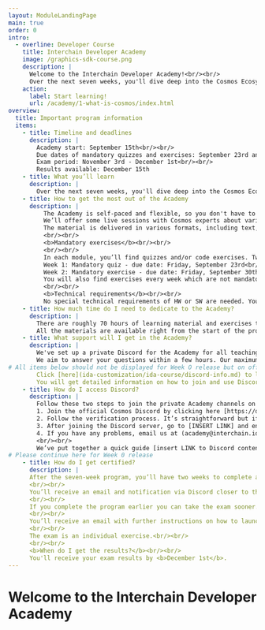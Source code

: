 ```yaml
---
layout: ModuleLandingPage
main: true
order: 0
intro:
  - overline: Developer Course
    title: Interchain Developer Academy
    image: /graphics-sdk-course.png
    description: |
      Welcome to the Interchain Developer Academy!<br/><br/>
      Over the next seven weeks, you'll dive deep into the Cosmos Ecosystem. Let's get started!
    action:
      label: Start learning!
      url: /academy/1-what-is-cosmos/index.html
overview:
  title: Important program information
  items:
    - title: Timeline and deadlines
      description: |
        Academy start: September 15th<br/><br/>
        Due dates of mandatory quizzes and exercises: September 23rd and September 30th<br/><br/>
        Exam period: November 3rd - December 1st<br/><br/>
        Results available: December 15th
    - title: What you’ll learn
      description: |
        Over the next seven weeks, you'll dive deep into the Cosmos Ecosystem, starting with a high-level introduction to familiarize yourself with the main concepts. Next you’ll put theory into practice by learning how to initiate and build an application-specific blockchain using the Cosmos SDK; how to use the Ignite CLI to scaffold modules for your blockchain; and how to connect a chain with other chains using the Inter-Blockchain Communication Protocol. You'll learn how to build frontend and backend applications using CosmJS; operate nodes and validate on a Cosmos blockchain; and run a relaying infrastructure between IBC-connected chains.
    - title: How to get the most out of the Academy
      description: |
          The Academy is self-paced and flexible, so you don't have to be online at particular times. You can follow the weekly plan or go through the learning material at your own pace. We recommend allocating about 10 hours a week to get through all the material.<br/><br/>
          We’ll offer some live sessions with Cosmos experts about various topics. These live sessions will be announced via email and discord. The sessions will be recorded in case you can’t join them live.<br/><br/>
          The material is delivered in various formats, including text, images, videos, quizzes, and exercises. There's plenty of additional material embedded in the content to deepen your understanding of particular concepts. And if you want even more, ask your tutors and expert instructors, who'll point you in the right direction!<br/><br/>
          <br/><br/>
          <b>Mandatory exercises</b><br/><br/>
          <br/><br/>
          In each module, you’ll find quizzes and/or code exercises. Two of these need to be completed by a certain date. It doesn’t matter if you pass a quiz or exercise - think of these as opportunities to practice and demonstrate your engagement with the program.<br/><br/>
          Week 1: Mandatory quiz - due date: Friday, September 23rd<br/><br/>
          Week 2: Mandatory exercise - due date: Friday, September 30th<br/><br/>
          You will also find exercises every week which are not mandatory. These are still highly recommended, as they are a good preparation for the final exam.<br/><br/>
          <br/><br/>
          <b>Technical requirements</b><br/><br/>
          No special technical requirements of HW or SW are needed. You need a computer with at least 8 GB RAM and 4 GB free hard disk space.
    - title: How much time do I need to dedicate to the Academy?
      description: |
        There are roughly 70 hours of learning material and exercises to work through. In addition, you need to plan for about 20 hours to complete the final exam. In our experience, participants who allocate about 10 hours of work per week tend to get the most out of the program and perform best. However, learning styles are different, so work at a pace that suits you!<br/><br/>
        All the materials are available right from the start of the program.
    - title: What support will I get in the Academy? 
      description: |
        We've set up a private Discord for the Academy for all teaching and ongoing communication. You can reach out to your tutors and expert instructors anytime for support. We encourage you to proactively collaborate with other participants in your cohort and with your instructors. Ask questions, request feedback, and seek help if you are stuck! That way, you'll get the most out of the Academy.<br/><br/>
        We aim to answer your questions within a few hours. Our maximum response time is 24 hours. Main support hours are on weekdays between 6AM UTC and 4PM UTC. We do not provide support during the weekends.<br/><br/>
# All items below should not be displayed for Week O release but on official start date - end is signaled with another comment
        Click [here](ida-customization/ida-course/discord-info.md) to learn how to join and use Discord.<br/><br/>
        You will get detailed information on how to join and use Discord via email.
    - title: How do I access Discord?
      description: |
        Follow these two steps to join the private Academy channels on Discord:<br/><br/>
        1. Join the official Cosmos Discord by clicking here [https://discord.gg/cosmosnetwork].
        2. Follow the verification process. It’s straightforward but if you need guidance, read [this article](https://medium.com/@alicemeowuk/cosmos-developers-discord-access-7c15951cc839).
        3. After joining the Discord server, go to [INSERT LINK] and enter your Discord ID. You’ll automatically be added to the Discord area for participants called “Interchain Developer Academy”.<br/><br/>
        4. If you have any problems, email us at (academy@interchain.io)[academy@interchain.io].<br/><br/>
        <br/><br/>
        We’ve put together a quick guide [insert LINK to Discord content page] explaining how to best communicate on Discord.
# Please continue here for Week 0 release
    - title: How do I get certified?
      description: |
      After the seven-week program, you’ll have two weeks to complete an exam - a combination of quizzes and a code project. The exam will be open from <b>November 3rd</b> and you have to complete it by <b>December 1st</b>.<br/><br/>
      <br/><br/>
      You’ll receive an email and notification via Discord closer to the date.<br/><br/>
      <br/><br/>
      If you complete the program earlier you can take the exam sooner. The earliest you can take the exam is from the fourth week of the program.<br/><br/>
      <br/><br/>
      You’ll receive an email with further instructions on how to launch the exam request.<br/><br/>
      <br/><br/>
      The exam is an individual exercise.<br/><br/>
      <br/><br/>
      <b>When do I get the results?</b><br/><br/>
      You'll receive your exam results by <b>December 1st</b>.
---
```


# Welcome to the Interchain Developer Academy
